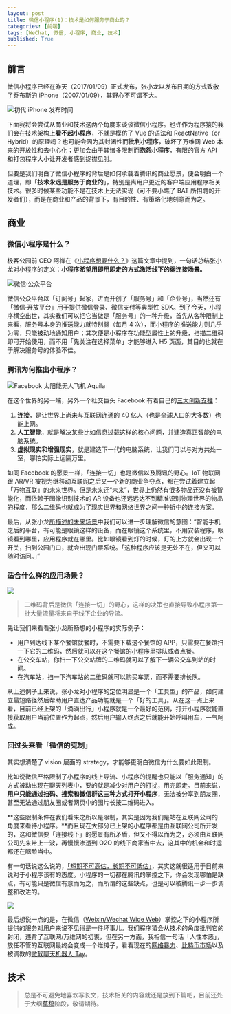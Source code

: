 ```yaml
---
layout: post
title: 微信小程序(1)：技术是如何服务于商业的？
categories: [前端]
tags: [WeChat, 微信, 小程序, 商业, 技术]
published: True
---
```


## 前言

微信小程序已经在昨天（2017/01/09）正式发布，张小龙以发布日期的方式致敬了乔布斯的 iPhone（2007/01/09），其野心不可谓不大。

![初代 iPhone 发布时间](http://7xjbdq.com1.z0.glb.clouddn.com/images/2016/1484030180588.png)

下面我将会尝试从商业和技术这两个角度来谈谈微信小程序。也许作为程序猿的我们会在技术架构上**看不起小程序**，不就是模仿了 Vue 的语法和 ReactNative（or Hybrid）的原理吗？也可能会因为其封闭性而**批判小程序**，破坏了万维网 Web 本来的开放性和去中心化；更加会由于其诸多限制而**抱怨小程序**，有限的官方 API 和打包程序大小让开发者感到捉襟见肘。

但要是我们明白了微信小程序的背后是如何承载着腾讯的商业愿景，便会明白一个道理，即「**技术永远是服务于商业的**」，特别是离用户更近的客户端应用程序相关技术。很多时候某些功能不是在技术上无法实现（可不要小瞧了 BAT 所招聘的开发者们），而是在商业和产品的背景下，有目的性、有策略化地刻意而为之。

## 商业

### 微信小程序是什么？

极客公园前 CEO 阿禅在《[小程序想要什么？](https://kenengba.com/post/3538.html)》这篇文章中提到，一句话总结张小龙对小程序的定义：**小程序希望用即用即走的方式激活线下的弱连接场景。**

![微信·公众平台](http://7xjbdq.com1.z0.glb.clouddn.com/images/2016/1484051181209.png)

微信公众平台以「订阅号」起家，进而开创了「服务号」和「企业号」，当然还有「微信·开放平台」用于提供微信登录、微信支付等典型性 SDK。到了今天，小程序横空出世，其实我们可以把它当做是「服务号」的一种升级，首先从各种限制上来看，服务号本身的推送能力就特别弱（每月 4 次），而小程序的推送能力则几乎为零，只能被动地通知用户；其次便是小程序在功能型属性上的升级，扫描二维码即可开始使用，而不用「先关注在选择菜单」才能够进入 H5 页面，其目的也就在于解决服务号的体验不佳。

### 腾讯为何推出小程序？

![Facebook 太阳能无人飞机 Aquila](http://7xjbdq.com1.z0.glb.clouddn.com/images/2016/1484051363573.png)

在这个世界的另一端，另外一个社交巨头 Facebook 有着自己的[三大创新支柱](http://www.geekpark.net/topics/216488)：

1. **连接**，是让世界上尚未与互联网连通的 40 亿人（也是全球人口的大多数）也能上网。
2. **人工智能**，就是解决某些比如信息过载这样的核心问题，并建造真正智能的电脑系统。
3. **虚拟现实和增强现实**，就是建造下一代的电脑系统，让我们可以与对方共处一室，哪怕实际上远隔万里。

如同 Facebook 的愿景一样，「连接一切」也是微信以及腾讯的野心。IoT 物联网跟 AR/VR 被视为继移动互联网之后又一个新的商业争夺点，都在尝试着建立起「万物互联」的未来世界。但是未来还“未来”，世界上仍然有很多物品还没有被智能化，而依赖于图像识别技术的 AR 设备也还远远达不到精准识别物理世界的物品的程度，那么二维码也就成为了现实世界和网络世界之间一种折中的连接方案。

最后，从张小龙[所描述的未来场景](http://www.geekpark.net/topics/217652)中我们可以进一步理解微信的意图：“智能手机之后的平台，有可能是眼镜这样的设备，而在眼镜这个系统里，不用安装程序，眼镜看到哪里，应用程序就在哪里。比如眼镜看到灯的时候，灯的上方就会出现一个开关，扫到公园门口，就会出现门票系统。「这种程序应该是无处不在，但又可以随时访问。」”

### 适合什么样的应用场景？

![](http://7xjbdq.com1.z0.glb.clouddn.com/images/2016/1484051459393.png)

> 二维码背后是微信「连接一切」的野心，这样的决策也直接导致小程序第一批大量流量将来自于线下企业的导流。

先让我们来看看张小龙所畅想的小程序的实际例子：

- 用户到达线下某个餐馆就餐时，不需要下载这个餐馆的 APP，只需要在餐馆扫一下它的二维码，然后就可以在这个餐馆的小程序里排队或者点餐。
- 在公交车站，你扫一下公交站牌的二维码就可以了解下一辆公交车到站的时间。
- 在汽车站，扫一下汽车站的二维码就可以购买车票，而不需要排长队。

从上述例子上来说，张小龙对小程序的定位明显是一个「工具型」的产品，如何建立最短路径然后帮助用户直达产品功能就是一个「好的工具」。从在这一点上来看，目前已经上架的「滴滴出行」小程序就是一个最好的范例，打开小程序就能直接获取用户当前位置作为起点，然后用户输入终点之后就能开始呼叫用车，一气呵成。

### 回过头来看「微信的克制」

其实想清楚了 vision 层面的 strategy，才能够更明白微信为什么要如此限制。

比如说微信严格限制了小程序的线上导流、小程序的提醒也只能以「服务通知」的方式被动出现在聊天列表中，要的就是减少对用户的打扰，用完即走。目前来说，**用户只能通过扫码、搜索和微信群这三种方式打开小程序**，无法被分享到朋友圈，甚至无法通过朋友圈或者网页中的图片长按二维码进入。 

**这些限制条件在我们看来之所以是限制，其实是因为我们是站在互联网公司的角度来看待小程序。**而且现在大部分已上架的小程序都是由互联网公司所开发的，这和微信要「连接线下」的愿景有所矛盾，但又不得以而为之，必须由互联网公司先来带上一波，再慢慢渗透到 O2O 的线下商家当中去，这其中的机会和时运都还在酝酿当中。

有一句话说这么说的，[「短期不可高估，长期不可低估」](https://www.zhihu.com/question/54547736/answer/140056623)，其实这就很适用于目前来说对于小程序该有的态度。小程序的一切都在腾讯的掌控之下，你会发现哪怕是缺点，有可能只是微信有意而为之，而所谓的这些缺点，也是可以被腾讯一步一步调整和改进的。

![](http://7xjbdq.com1.z0.glb.clouddn.com/images/2016/1484051670988.png)

最后想说一点的是，在微信（[Weixin/Wechat Wide Web](https://zhuanlan.zhihu.com/p/24782839)）掌控之下的小程序所提供的服务对用户来说不见得是一件坏事儿。我们程序猿会从技术的角度批判它的封闭，违背了互联网/万维网的初衷，但在另一方面，我相信一句话「人性本恶」，放任不管的互联网最终会变成一个烂摊子，看看现在的[网络暴力](https://zh.wikipedia.org/zh-hant/%E7%B6%B2%E8%B7%AF%E9%9C%B8%E5%87%8C)、[比特币市场](http://if.pedaily.cn/news/201701/20170106161298634.shtml)以及被调教的[微软聊天机器人 Tay](https://www.zhihu.com/question/41764875)。

## 技术

> 总是不可避免地喜欢写长文，技术相关的内容就还是放到下篇吧，目前还处于大纲[草稿](https://github.com/JimmyLv/jimmylv.github.io/blob/master/_posts/%E5%89%8D%E7%AB%AF/2017-01-11-wechat-app-with-business-and-technology-02.md)阶段，敬请期待。
